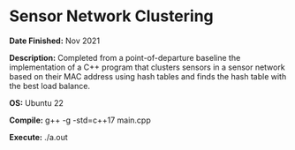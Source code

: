 # Sensor Network Clustering

**Date Finished:** Nov 2021

**Description:** Completed from a point-of-departure baseline the implementation of a C++ program that clusters sensors in a sensor network based on their MAC address using hash tables and finds the hash table with the best load balance.

**OS:** Ubuntu 22

**Compile:** g++ -g -std=c++17 main.cpp

**Execute:** ./a.out
